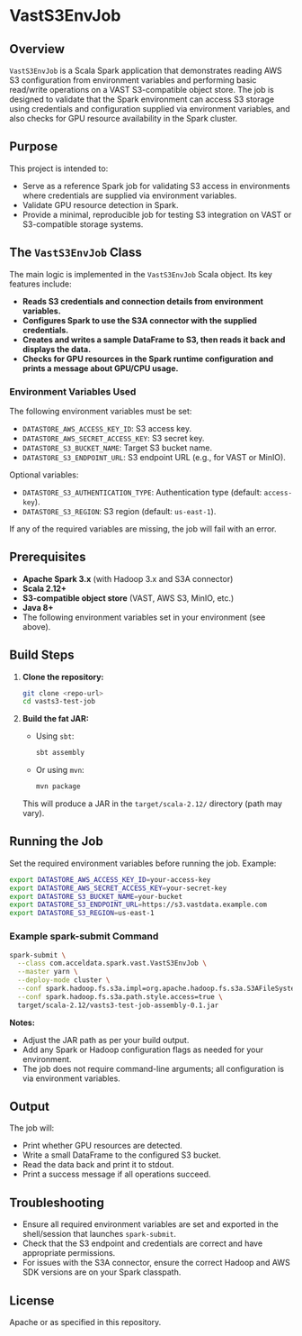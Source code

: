 # VastS3EnvJob

## Overview

`VastS3EnvJob` is a Scala Spark application that demonstrates reading AWS S3 configuration from environment variables and performing basic read/write operations on a VAST S3-compatible object store. The job is designed to validate that the Spark environment can access S3 storage using credentials and configuration supplied via environment variables, and also checks for GPU resource availability in the Spark cluster.

## Purpose

This project is intended to:

- Serve as a reference Spark job for validating S3 access in environments where credentials are supplied via environment variables.
- Validate GPU resource detection in Spark.
- Provide a minimal, reproducible job for testing S3 integration on VAST or S3-compatible storage systems.

## The `VastS3EnvJob` Class

The main logic is implemented in the `VastS3EnvJob` Scala object. Its key features include:

- **Reads S3 credentials and connection details from environment variables.**
- **Configures Spark to use the S3A connector with the supplied credentials.**
- **Creates and writes a sample DataFrame to S3, then reads it back and displays the data.**
- **Checks for GPU resources in the Spark runtime configuration and prints a message about GPU/CPU usage.**

### Environment Variables Used

The following environment variables must be set:

- `DATASTORE_AWS_ACCESS_KEY_ID`: S3 access key.
- `DATASTORE_AWS_SECRET_ACCESS_KEY`: S3 secret key.
- `DATASTORE_S3_BUCKET_NAME`: Target S3 bucket name.
- `DATASTORE_S3_ENDPOINT_URL`: S3 endpoint URL (e.g., for VAST or MinIO).

Optional variables:

- `DATASTORE_S3_AUTHENTICATION_TYPE`: Authentication type (default: `access-key`).
- `DATASTORE_S3_REGION`: S3 region (default: `us-east-1`).

If any of the required variables are missing, the job will fail with an error.

## Prerequisites

- **Apache Spark 3.x** (with Hadoop 3.x and S3A connector)
- **Scala 2.12+**
- **S3-compatible object store** (VAST, AWS S3, MinIO, etc.)
- **Java 8+**
- The following environment variables set in your environment (see above).

## Build Steps

1. **Clone the repository:**
   ```sh
   git clone <repo-url>
   cd vasts3-test-job
   ```

2. **Build the fat JAR:**
    - Using `sbt`:
      ```sh
      sbt assembly
      ```
    - Or using `mvn`:
      ```sh
      mvn package
      ```
   This will produce a JAR in the `target/scala-2.12/` directory (path may vary).

## Running the Job

Set the required environment variables before running the job. Example:

```sh
export DATASTORE_AWS_ACCESS_KEY_ID=your-access-key
export DATASTORE_AWS_SECRET_ACCESS_KEY=your-secret-key
export DATASTORE_S3_BUCKET_NAME=your-bucket
export DATASTORE_S3_ENDPOINT_URL=https://s3.vastdata.example.com
export DATASTORE_S3_REGION=us-east-1
```

### Example spark-submit Command

```sh
spark-submit \
  --class com.acceldata.spark.vast.VastS3EnvJob \
  --master yarn \
  --deploy-mode cluster \
  --conf spark.hadoop.fs.s3a.impl=org.apache.hadoop.fs.s3a.S3AFileSystem \
  --conf spark.hadoop.fs.s3a.path.style.access=true \
  target/scala-2.12/vasts3-test-job-assembly-0.1.jar
```

**Notes:**
- Adjust the JAR path as per your build output.
- Add any Spark or Hadoop configuration flags as needed for your environment.
- The job does not require command-line arguments; all configuration is via environment variables.

## Output

The job will:
- Print whether GPU resources are detected.
- Write a small DataFrame to the configured S3 bucket.
- Read the data back and print it to stdout.
- Print a success message if all operations succeed.

## Troubleshooting

- Ensure all required environment variables are set and exported in the shell/session that launches `spark-submit`.
- Check that the S3 endpoint and credentials are correct and have appropriate permissions.
- For issues with the S3A connector, ensure the correct Hadoop and AWS SDK versions are on your Spark classpath.

## License

Apache or as specified in this repository.